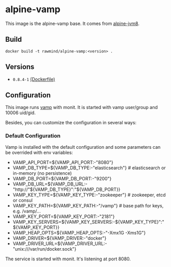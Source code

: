 alpine-vamp
==============

This image is the alpine-vamp base. It comes from [alpine-jvm8][alpine-jvm8].

## Build

```
docker build -t rawmind/alpine-vamp:<version> .
```

## Versions

- `0.8.4-1` [(Dockerfile)](https://github.com/rawmind0/alpine-vamp/blob/0.8.4-1/Dockerfile)

## Configuration

This image runs [vamp][vamp] with monit. It is started with vamp user/group and 10006 uid/gid.

Besides, you can customize the configuration in several ways:

### Default Configuration

Vamp is installed with the default configuration and some parameters can be overrided with env variables:

- VAMP_API_PORT=${VAMP_API_PORT:-"8080"}
- VAMP_DB_TYPE=${VAMP_DB_TYPE:-"elasticsearch"} # elasticsearch or in-memory (no persistence)
- VAMP_DB_PORT=${VAMP_DB_PORT:-"9200"}
- VAMP_DB_URL=${VAMP_DB_URL:-"http://"${VAMP_DB_TYPE}":"${VAMP_DB_PORT}}
- VAMP_KEY_TYPE=${VAMP_KEY_TYPE:-"zookeeper"}  # zookeeper, etcd or consul
- VAMP_KEY_PATH=${VAMP_KEY_PATH:-"/vamp"} # base path for keys, e.g. /vamp/...
- VAMP_KEY_PORT=${VAMP_KEY_PORT:-"2181"}
- VAMP_KEY_SERVERS=${VAMP_KEY_SERVERS:-${VAMP_KEY_TYPE}":"${VAMP_KEY_PORT}}
- VAMP_HEAP_OPTS=${VAMP_HEAP_OPTS:-"-Xmx1G -Xms1G"}
- VAMP_DRIVER=${VAMP_DRIVER:-"docker"}
- VAMP_DRIVER_URL=${VAMP_DRIVER_URL:-"unix:///var/run/docker.sock"}

The service is started with monit. It's listening at port 8080.

[alpine-jvm8]: https://github.com/rawmind0/alpine-jvm8/
[vamp]: https://github.com/magneticio/vamp/